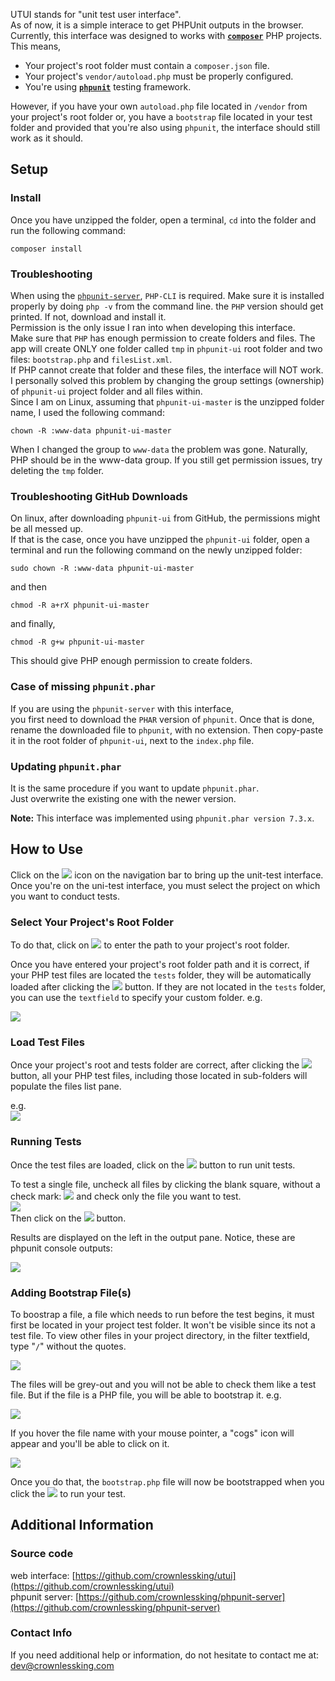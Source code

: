 UTUI stands for "unit test user interface".  
As of now, it is a simple interace to get PHPUnit outputs in the browser. Currently, this interface was designed to works with [**`composer`**](https://getcomposer.org/) PHP projects. This means,  

*   Your project's root folder must contain a `composer.json` file.
*   Your project's `vendor/autoload.php` must be properly configured.
*   You're using [**`phpunit`**](https://phpunit.de/) testing framework.

However, if you have your own `autoload.php` file located in `/vendor` from your project's root folder or, you have a `bootstrap` file located in your test folder and provided that you're also using `phpunit`, the interface should still work as it should.

## Setup

### Install

Once you have unzipped the folder, open a terminal, `cd` into the folder and run the following command:  

`composer install`

### Troubleshooting

When using the [`phpunit-server`](https://github.com/crownlessking/phpunit-server), `PHP-CLI` is required. Make sure it is installed properly by doing `php -v` from the command line. the `PHP` version should get printed. If not, download and install it.  
Permission is the only issue I ran into when developing this interface.  
Make sure that `PHP` has enough permission to create folders and files. The app will create ONLY one folder called `tmp` in `phpunit-ui` root folder and two files: `bootstrap.php` and `filesList.xml`.  
If PHP cannot create that folder and these files, the interface will NOT work.  
I personally solved this problem by changing the group settings (ownership) of `phpunit-ui` project folder and all files within.  
Since I am on Linux, assuming that `phpunit-ui-master` is the unzipped folder name, I used the following command:  

`chown -R :www-data phpunit-ui-master`  

When I changed the group to `www-data` the problem was gone. Naturally, PHP should be in the www-data group. If you still get permission issues, try deleting the `tmp` folder.

### Troubleshooting GitHub Downloads

On linux, after downloading `phpunit-ui` from GitHub, the permissions might be all messed up.  
If that is the case, once you have unzipped the `phpunit-ui` folder, open a terminal and run the following command on the newly unzipped folder:  

`sudo chown -R :www-data phpunit-ui-master`  

and then  

`chmod -R a+rX phpunit-ui-master`  

and finally,  

`chmod -R g+w phpunit-ui-master`  

This should give PHP enough permission to create folders.

### Case of missing `phpunit.phar`

If you are using the `phpunit-server` with this interface,  
you first need to download the `PHAR` version of `phpunit`. Once that is done, rename the downloaded file to `phpunit`, with no extension. Then copy-paste it in the root folder of `phpunit-ui`, next to the `index.php` file.

### Updating `phpunit.phar`

It is the same procedure if you want to update `phpunit.phar`.  
Just overwrite the existing one with the newer version.

**Note:** This interface was implemented using `phpunit.phar version 7.3.x`.

## How to Use

Click on the ![](./images/help/Selection_014.png) icon on the navigation bar to bring up the unit-test interface. Once you're on the uni-test interface, you must select the project on which you want to conduct tests.

### Select Your Project's Root Folder

To do that, click on ![](./images/help/Selection_015.png) to enter the path to your project's root folder.

Once you have entered your project's root folder path and it is correct, if your PHP test files are located the `tests` folder, they will be automatically loaded after clicking the ![](./images/help/Selection_016.png) button. If they are not located in the `tests` folder, you can use the `textfield` to specify your custom folder. e.g.  

![](./images/help/Selection_018.png)

### Load Test Files

Once your project's root and tests folder are correct, after clicking the ![](./images/help/Selection_016.png) button, all your PHP test files, including those located in sub-folders will populate the files list pane.

e.g.  
![](./images/help/Selection_019.png)

### Running Tests

Once the test files are loaded, click on the ![](./images/help/Selection_020.png) button to run unit tests.

To test a single file, uncheck all files by clicking the blank square, without a check mark: ![](./images/help/Selection_021.png) and check only the file you want to test.  
![](./images/help/Selection_022.png)  
Then click on the ![](./images/help/Selection_020.png) button.

Results are displayed on the left in the output pane. Notice, these are phpunit console outputs:  

![](./images/help/Selection_023.png)

### Adding Bootstrap File(s)

To boostrap a file, a file which needs to run before the test begins, it must first be located in your project test folder. It won't be visible since its not a test file. To view other files in your project directory, in the filter textfield, type "`/`" without the quotes.

![](./images/help/Selection_025.png)

The files will be grey-out and you will not be able to check them like a test file. But if the file is a PHP file, you will be able to bootstrap it. e.g.

![](./images/help/Selection_024.png)

If you hover the file name with your mouse pointer, a "cogs" icon will appear and you'll be able to click on it.

![](./images/help/Selection_026.png)

Once you do that, the `bootstrap.php` file will now be bootstrapped when you click the ![](./images/help/Selection_020.png) to run your test.

## Additional Information

### Source code

web interface: [https://github.com/crownlessking/utui](https://github.com/crownlessking/utui)  
phpunit server: [https://github.com/crownlessking/phpunit-server](https://github.com/crownlessking/phpunit-server)

### Contact Info

If you need additional help or information, do not hesitate to contact me at:  
[dev@crownlessking.com](mailto:dev@crownlessking.com)